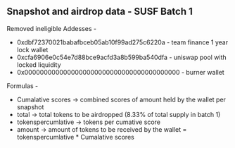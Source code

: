 ## Snapshot and airdrop data - SUSF Batch 1

Removed ineligible Addesses - 
* 0xdbf72370021babafbceb05ab10f99ad275c6220a - team finance 1 year lock wallet
* 0xcfa6906e0c54e7d88bce9acfd3a8b599ba540dfa - uniswap pool with locked liquidity
* 0x0000000000000000000000000000000000000000 - burner wallet

Formulas - 
* Cumalative scores -> combined scores of amount held by the wallet per snapshot
* total -> total tokens to be airdropped (8.33% of total supply in batch 1)
* tokenspercumlative -> tokens per cumative score
* amount -> amount of tokens to be received by the wallet 
  = tokenspercumlative * Cumalative scores
